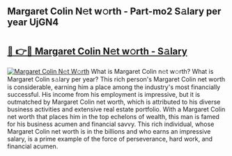 ## Margaret Colin N𝚎t w𝚘rth - Part-mo2 S𝚊lary per year UjGN4

# <h2><a href="http://gc58xn.nevu.top/?p=Margaret+Colin">🔗 👉🔴 Margaret Colin N𝚎t w𝚘rth - S𝚊lary</a></h2>

[![Margaret Colin N𝚎t W𝚘rth](https://i.imgur.com/Oavwk0R.jpeg)](http://gc58xn.nevu.top/?p=Margaret+Colin)
What is Margaret Colin n𝚎t w𝚘rth? What is Margaret Colin s𝚊lary per year?
This rich person's Margaret Colin net worth is considerable, earning him a place among the industry's most financially successful. His income from his employment is impressive, but it is outmatched by Margaret Colin net worth, which is attributed to his diverse business activities and extensive real estate portfolio. With a Margaret Colin net worth that places him in the top echelons of wealth, this man is famed for his business acumen and financial savvy. This rich individual, whose Margaret Colin net worth is in the billions and who earns an impressive salary, is a prime example of the force of perseverance, hard work, and financial acumen.
